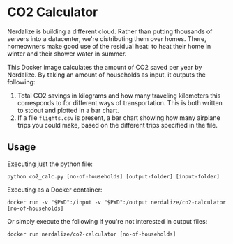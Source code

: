 # CO2 Calculator
Nerdalize is building a different cloud. Rather than putting thousands of servers into a datacenter, we're distributing them over homes. There, homeowners make good use of the residual heat: to heat their home in winter and their shower water in summer.

This Docker image calculates the amount of CO2 saved per year by Nerdalize. By taking an amount of households as input, it outputs the following:

1. Total CO2 savings in kilograms and how many traveling kilometers this corresponds to for different ways of transportation. This is both written to stdout and plotted in a bar chart.
2. If a file `flights.csv` is present, a bar chart showing how many airplane trips you could make, based on the different trips specified in the file.


## Usage
Executing just the python file:
```
python co2_calc.py [no-of-households] [output-folder] [input-folder]
```

Executing as a Docker container:
```
docker run -v "$PWD":/input -v "$PWD":/output nerdalize/co2-calculator [no-of-households]
```

Or simply execute the following if you're not interested in output files:
```
docker run nerdalize/co2-calculator [no-of-households]
```

